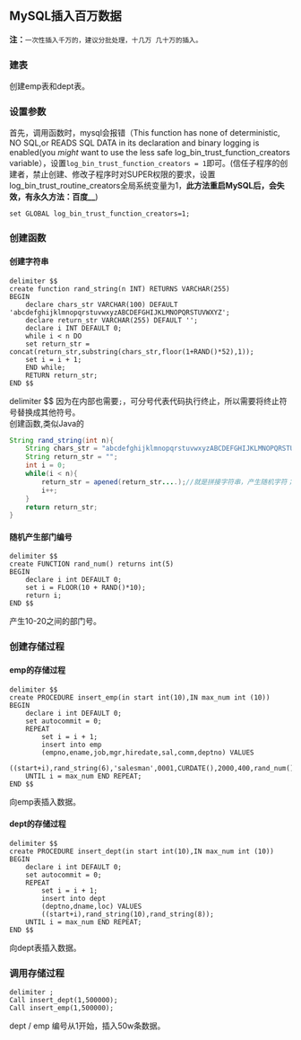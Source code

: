 ## MySQL插入百万数据

**注：**`一次性插入千万的，建议分批处理，十几万 几十万的插入。`

### 建表

创建emp表和dept表。

### 设置参数

首先，调用函数时，mysql会报错（This function has none of deterministic, NO SQL,or READS SQL DATA in its declaration and binary logging is enabled(you *might* want to use the less safe log_bin_trust_function_creators variable），设置`log_bin_trust_function_creators = 1`即可。(信任子程序的创建者，禁止创建、修改子程序时对SUPER权限的要求，设置log_bin_trust_routine_creators全局系统变量为1，**此方法重启MySQL后，会失效，有永久方法：百度__**)

```mysql
set GLOBAL log_bin_trust_function_creators=1;
```

### 创建函数

#### 创建字符串

```mysql
delimiter $$
create function rand_string(n INT) RETURNS VARCHAR(255)
BEGIN
	declare chars_str VARCHAR(100) DEFAULT 'abcdefghijklmnopqrstuvwxyzABCDEFGHIJKLMNOPQRSTUVWXYZ';
	declare return_str VARCHAR(255) DEFAULT '';
	declare i INT DEFAULT 0;
	while i < n DO
	set return_str = concat(return_str,substring(chars_str,floor(1+RAND()*52),1));
	set i = i + 1;
	END	while;
	RETURN return_str;
END $$
```

delimiter $$ 因为在内部也需要`;`，可分号代表代码执行终止，所以需要将终止符号替换成其他符号。  
创建函数,类似Java的

```java
String rand_string(int n){
	String chars_str = "abcdefghijklmnopqrstuvwxyzABCDEFGHIJKLMNOPQRSTUVWXYZ";
    String return_str = "";
    int i = 0;
  	while(i < n){
        return_str = apened(return_str....);//就是拼接字符串，产生随机字符；
        i++;
    }
    return return_str;
}
```

#### 随机产生部门编号

```mysql
delimiter $$
create FUNCTION rand_num() returns int(5)
BEGIN
	declare i int DEFAULT 0;
	set i = FLOOR(10 + RAND()*10);
	return i;
END $$
```

产生10-20之间的部门号。

### 创建存储过程

#### emp的存储过程

```mysql
delimiter $$
create PROCEDURE insert_emp(in start int(10),IN max_num int (10))
BEGIN
	declare i int DEFAULT 0;
	set autocommit = 0;
	REPEAT
        set i = i + 1;
        insert into emp 
        (empno,ename,job,mgr,hiredate,sal,comm,deptno) VALUES 
        ((start+i),rand_string(6),'salesman',0001,CURDATE(),2000,400,rand_num());
	UNTIL i = max_num END REPEAT;
END $$
```

向emp表插入数据。

#### dept的存储过程

```mysql
delimiter $$
create PROCEDURE insert_dept(in start int(10),IN max_num int (10))
BEGIN
	declare i int DEFAULT 0;
	set autocommit = 0;
	REPEAT
        set i = i + 1;
        insert into dept 
        (deptno,dname,loc) VALUES 
        ((start+i),rand_string(10),rand_string(8));
	UNTIL i = max_num END REPEAT;
END $$
```

向dept表插入数据。

### 调用存储过程

```mysql
delimiter ;
Call insert_dept(1,500000);
Call insert_emp(1,500000);
```

dept / emp 编号从1开始，插入50w条数据。